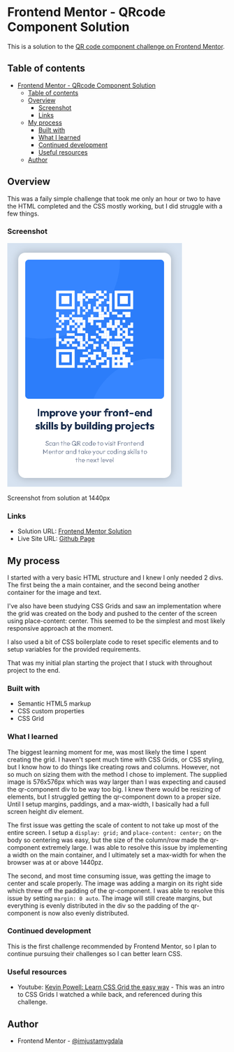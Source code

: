 # Frontend Mentor - QRcode Component Solution

This is a solution to the [QR code component challenge on Frontend Mentor](https://www.frontendmentor.io/challenges/qr-code-component-iux_sIO_H). 

## Table of contents

- [Frontend Mentor - QRcode Component Solution](#frontend-mentor---qrcode-component-solution)
  - [Table of contents](#table-of-contents)
  - [Overview](#overview)
    - [Screenshot](#screenshot)
    - [Links](#links)
  - [My process](#my-process)
    - [Built with](#built-with)
    - [What I learned](#what-i-learned)
    - [Continued development](#continued-development)
    - [Useful resources](#useful-resources)
  - [Author](#author)

## Overview

This was a faily simple challenge that took me only an hour or two to have the HTML completed and the CSS mostly working, but I did struggle with a few things.

### Screenshot

![](./wwwroot/screenshot.png)
<p>Screenshot from solution at 1440px</p>

### Links

- Solution URL: [Frontend Mentor Solution](https://www.frontendmentor.io/solutions/responsive-qrcode-card-using-css-grids-dtSzXOg1s6)
- Live Site URL: [Github Page](https://imjustamygdala.github.io/FrontendMentorChallenges/qrcode-component/)

## My process

I started with a very basic HTML structure and I knew I only needed 2 divs. The first being the a main container, and the second being another container for the image and text.

I've also have been studying CSS Grids and saw an implementation where the grid was created on the body and pushed to the center of the screen using place-content: center. This seemed to be the simplest and most likely responsive approach at the moment.

I also used a bit of CSS boilerplate code to reset specific elements and to setup variables for the provided requirements.

That was my initial plan starting the project that I stuck with throughout project to the end.

### Built with

- Semantic HTML5 markup
- CSS custom properties
- CSS Grid

### What I learned

The biggest learning moment for me, was most likely the time I spent creating the grid. I haven't spent much time with CSS Grids, or CSS styling, but I know how to do things like creating rows and columns. However, not so much on sizing them with the method I chose to implement. The supplied image is 576x576px which was way larger than I was expecting and caused the qr-component div to be way too big. I knew there would be resizing of elements, but I struggled getting the qr-component down to a proper size. Until I setup margins, paddings, and a max-width, I basically had a full screen height div element.

The first issue was getting the scale of content to not take up most of the entire screen. I setup a ```display: grid;``` and ```place-content: center;``` on the body so centering was easy, but the size of the column/row made the qr-component extremely large. I was able to resolve this issue by implementing a width on the main container, and I ultimately set a max-width for when the browser was at or above 1440pz.

The second, and most time consuming issue, was getting the image to center and scale properly. The image was adding a margin on its right side which threw off the padding of the qr-component. I was able to resolve this issue by setting ```margin: 0 auto```. The image will still create margins, but everything is evenly distributed in the div so the padding of the qr-component is now also evenly distributed.

### Continued development

This is the first challenge recommended by Frontend Mentor, so I plan to continue pursuing their challenges so I can better learn CSS.

### Useful resources

- Youtube: [Kevin Powell: Learn CSS Grid the easy way](https://www.youtube.com/watch?v=rg7Fvvl3taU) - This was an intro to CSS Grids I watched a while back, and referenced during this challenge.

## Author

- Frontend Mentor - [@imjustamygdala](https://www.frontendmentor.io/profile/imjustamygdala)